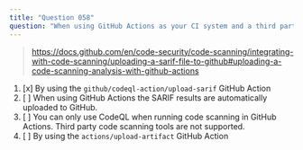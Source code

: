 ```yaml
---
title: "Question 058"
question: "When using GitHub Actions as your CI system and a third party tool to run code scanning, how can you upload the SARIF results to GitHub?"
---
```



> https://docs.github.com/en/code-security/code-scanning/integrating-with-code-scanning/uploading-a-sarif-file-to-github#uploading-a-code-scanning-analysis-with-github-actions
1. [x] By using the `github/codeql-action/upload-sarif` GitHub Action
1. [ ] When using GitHub Actions the SARIF results are automatically uploaded to GitHub.
1. [ ] You can only use CodeQL when running code scanning in GitHub Actions. Third party code scanning tools are not supported.
1. [ ] By using the `actions/upload-artifact` GitHub Action
